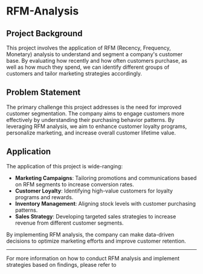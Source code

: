 # RFM-Analysis

## Project Background

This project involves the application of RFM (Recency, Frequency, Monetary) analysis to understand and segment a company's customer base. By evaluating how recently and how often customers purchase, as well as how much they spend, we can identify different groups of customers and tailor marketing strategies accordingly.

## Problem Statement

The primary challenge this project addresses is the need for improved customer segmentation. The company aims to engage customers more effectively by understanding their purchasing behavior patterns. By leveraging RFM analysis, we aim to enhance customer loyalty programs, personalize marketing, and increase overall customer lifetime value.

## Application

The application of this project is wide-ranging:

- **Marketing Campaigns**: Tailoring promotions and communications based on RFM segments to increase conversion rates.
- **Customer Loyalty**: Identifying high-value customers for loyalty programs and rewards.
- **Inventory Management**: Aligning stock levels with customer purchasing patterns.
- **Sales Strategy**: Developing targeted sales strategies to increase revenue from different customer segments.

By implementing RFM analysis, the company can make data-driven decisions to optimize marketing efforts and improve customer retention.

---

For more information on how to conduct RFM analysis and implement strategies based on findings, please refer to 
